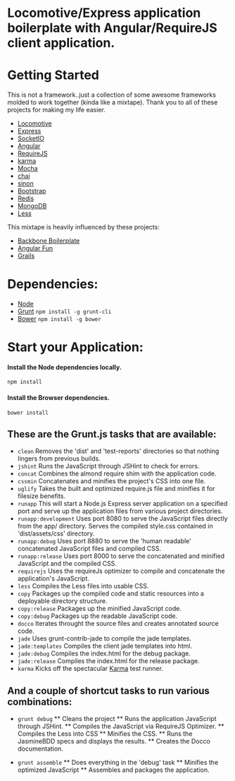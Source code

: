 # Locomotive/Express application boilerplate with Angular/RequireJS client application. #

# Getting Started #

This is not a framework..just a collection of some awesome frameworks molded to work together (kinda like a mixtape). Thank you to all of these projects for making my life easier. 

* [Locomotive]()
* [Express]()
* [SocketIO]()
* [Angular]()
* [RequireJS]()
* [karma]()
* [Mocha]()
* [chai]()
* [sinon]()
* [Bootstrap]()
* [Redis]()
* [MongoDB]()
* [Less]()

This mixtape is heavily influenced by these projects: 
* [Backbone Boilerplate]()
* [Angular Fun]()
* [Grails]()

# Dependencies: #  

* [Node](http://nodejs.org/)
* [Grunt](https://github.com/cowboy/grunt) `npm install -g grunt-cli` 
* [Bower](http://twitter.github.com/bower/) `npm install -g bower`

# Start your Application: #

#### Install the Node dependencies locally. ####
`npm install`

#### Install the Browser dependencies. ####
`bower install`

## These are the Grunt.js tasks that are available: ##

* `clean` Removes the 'dist' and 'test-reports' directories so that nothing lingers from previous builds.
* `jshint` Runs the JavaScript through JSHint to check for errors.
* `concat` Combines the almond require shim with the application code. 
* `cssmin` Concatenates and minifies the project's CSS into one file.
* `uglify` Takes the built and optimized require.js file and minifies it for filesize benefits.
* `runapp` This will start a Node.js Express server application on a specified port and serve up the application files from various project directories. 
* `runapp:development` Uses port 8080 to serve the JavaScript files directly from the app/ directory. Serves the compiled style.css contained in 'dist/assets/css' directory.
* `runapp:debug` Uses port 8880 to serve the 'human readable' concatenated JavaScript files and compiled CSS. 
* `runapp:release` Uses port 8000 to serve the concatenated and minified JavaScript and the compiled CSS. 
* `requirejs` Uses the requireJs optimizer to compile and concatenate the application's JavaScript.
* `less` Compiles the Less files into usable CSS. 
* `copy` Packages up the compiled code and static resources into a deployable directory structure. 
* `copy:release` Packages up the minified JavaScript code.
* `copy:debug` Packages up the readable JavaScript code. 
* `docco` Iterates throught the source files and creates annotated source code. 
* `jade` Uses grunt-contrib-jade to compile the jade templates. 
* `jade:templates` Compiles the client jade templates into html. 
* `jade:debug` Compiles the index.html for the debug package.
* `jade:release` Compiles the index.html for the release package.
* `karma` Kicks off the spectacular [Karma](http://karma-runner.github.io/0.8/index.html) test runner.

## And a couple of shortcut tasks to run various combinations: ##

* `grunt debug` 
** Cleans the project 
** Runs the application JavaScript through JSHint.
** Compiles the JavaScript via RequireJS Optimizer.
** Compiles the Less into CSS
** Minifies the CSS.
** Runs the JasmineBDD specs and displays the results.
** Creates the Docco documentation.

* `grunt assemble`
** Does everything in the 'debug' task
** Minifies the optimized JavaScript
** Assembles and packages the application.